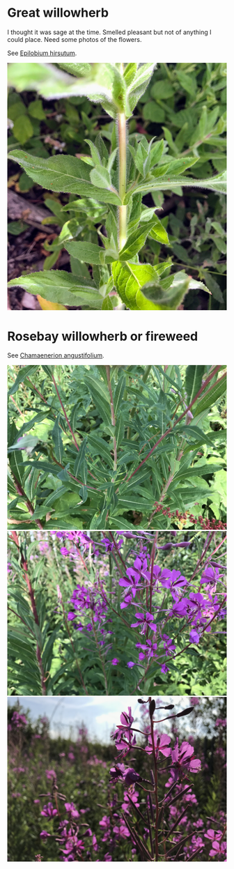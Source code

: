# Great willowherb

I thought it was sage at the time. Smelled pleasant but not of anything I could
place. Need some photos of the flowers. 

See [Epilobium hirsutum](https://en.wikipedia.org/wiki/Epilobium_hirsutum).

![](IMG_2715.JPG)

# Rosebay willowherb or fireweed

See [Chamaenerion angustifolium](https://en.wikipedia.org/wiki/Chamaenerion_angustifolium).

![](IMG_3102.JPG)
![](IMG_3101.JPG)
![](IMG_3099.JPG)
